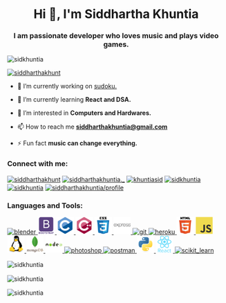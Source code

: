 

<h1 align="center">Hi 👋, I'm Siddhartha Khuntia</h1>
<h3 align="center">I am passionate developer who loves music and plays video games.</h3>

<p align="left"> <img src="https://komarev.com/ghpvc/?username=sidkhuntia&label=Profile%20views&color=0e75b6&style=flat" alt="sidkhuntia" /> </p>

<p align="left"> <a href="https://twitter.com/siddharthakhunt" target="blank"><img src="https://img.shields.io/twitter/follow/siddharthakhunt?logo=twitter&style=for-the-badge" alt="siddharthakhunt" /></a> </p>

- 🔭 I’m currently working on [sudoku.](https://github.com/sidkhuntia/sudoku)

- 🌱 I’m currently learning **React and DSA.**

- 👀 I’m interested in **Computers and Hardwares.** 

- 📫 How to reach me **siddharthakhuntia@gmail.com**

- ⚡ Fun fact **music can change everything.**

<h3 align="left">Connect with me:</h3>
<p align="left">
<a href="https://twitter.com/siddharthakhunt" target="blank"><img align="center" src="https://raw.githubusercontent.com/rahuldkjain/github-profile-readme-generator/master/src/images/icons/Social/twitter.svg" alt="siddharthakhunt" height="30" width="40" /></a>
<a href="https://instagram.com/siddharthakhuntia._" target="blank"><img align="center" src="https://raw.githubusercontent.com/rahuldkjain/github-profile-readme-generator/master/src/images/icons/Social/instagram.svg" alt="siddharthakhuntia._" height="30" width="40" /></a>
<a href="https://www.codechef.com/users/khuntiasid" target="blank"><img align="center" src="https://avatars1.githubusercontent.com/u/11960354?s=460&v=4" alt="khuntiasid" height="30" width="40" /></a>
<a href="https://codeforces.com/profile/sidkhuntia" target="blank"><img align="center" src="https://cdn.iconscout.com/icon/free/png-256/code-forces-3628695-3029920.png" alt="sidkhuntia" height="30" width="40" /></a>
<a href="https://www.leetcode.com/sidkhuntia" target="blank"><img align="center" src="https://raw.githubusercontent.com/rahuldkjain/github-profile-readme-generator/master/src/images/icons/Social/leet-code.svg" alt="sidkhuntia" height="30" width="40" /></a>
<a href="https://auth.geeksforgeeks.org/user/siddharthakhuntia/profile" target="blank"><img align="center" src="https://raw.githubusercontent.com/rahuldkjain/github-profile-readme-generator/master/src/images/icons/Social/geeks-for-geeks.svg" alt="siddharthakhuntia/profile" height="30" width="40" /></a>
</p>

<h3 align="left">Languages and Tools:</h3>
<p align="left"> <a href="https://www.blender.org/" target="_blank"> <img src="https://download.blender.org/branding/community/blender_community_badge_white.svg" alt="blender" width="40" height="40"/> </a> <a href="https://getbootstrap.com" target="_blank"> <img src="https://raw.githubusercontent.com/devicons/devicon/master/icons/bootstrap/bootstrap-plain-wordmark.svg" alt="bootstrap" width="40" height="40"/> </a> <a href="https://www.cprogramming.com/" target="_blank"> <img src="https://raw.githubusercontent.com/devicons/devicon/master/icons/c/c-original.svg" alt="c" width="40" height="40"/> </a> <a href="https://www.w3schools.com/cpp/" target="_blank"> <img src="https://raw.githubusercontent.com/devicons/devicon/master/icons/cplusplus/cplusplus-original.svg" alt="cplusplus" width="40" height="40"/> </a> <a href="https://www.w3schools.com/css/" target="_blank"> <img src="https://raw.githubusercontent.com/devicons/devicon/master/icons/css3/css3-original-wordmark.svg" alt="css3" width="40" height="40"/> </a> <a href="https://expressjs.com" target="_blank"> <img src="https://raw.githubusercontent.com/devicons/devicon/master/icons/express/express-original-wordmark.svg" alt="express" width="40" height="40"/> </a> <a href="https://git-scm.com/" target="_blank"> <img src="https://www.vectorlogo.zone/logos/git-scm/git-scm-icon.svg" alt="git" width="40" height="40"/> </a> <a href="https://heroku.com" target="_blank"> <img src="https://www.vectorlogo.zone/logos/heroku/heroku-icon.svg" alt="heroku" width="40" height="40"/> </a> <a href="https://www.w3.org/html/" target="_blank"> <img src="https://raw.githubusercontent.com/devicons/devicon/master/icons/html5/html5-original-wordmark.svg" alt="html5" width="40" height="40"/> </a> <a href="https://developer.mozilla.org/en-US/docs/Web/JavaScript" target="_blank"> <img src="https://raw.githubusercontent.com/devicons/devicon/master/icons/javascript/javascript-original.svg" alt="javascript" width="40" height="40"/> </a> <a href="https://www.linux.org/" target="_blank"> <img src="https://raw.githubusercontent.com/devicons/devicon/master/icons/linux/linux-original.svg" alt="linux" width="40" height="40"/> </a> <a href="https://www.mongodb.com/" target="_blank"> <img src="https://raw.githubusercontent.com/devicons/devicon/master/icons/mongodb/mongodb-original-wordmark.svg" alt="mongodb" width="40" height="40"/> </a> <a href="https://nodejs.org" target="_blank"> <img src="https://raw.githubusercontent.com/devicons/devicon/master/icons/nodejs/nodejs-original-wordmark.svg" alt="nodejs" width="40" height="40"/> </a> <a href="https://www.photoshop.com/en" target="_blank"> <img src="https://img.icons8.com/fluency/50/000000/adobe-photoshop.png" alt="photoshop" width="40" height="40"/> </a> <a href="https://postman.com" target="_blank"> <img src="https://www.vectorlogo.zone/logos/getpostman/getpostman-icon.svg" alt="postman" width="40" height="40"/> </a> <a href="https://www.python.org" target="_blank"> <img src="https://raw.githubusercontent.com/devicons/devicon/master/icons/python/python-original.svg" alt="python" width="40" height="40"/> </a> <a href="https://reactjs.org/" target="_blank"> <img src="https://raw.githubusercontent.com/devicons/devicon/master/icons/react/react-original-wordmark.svg" alt="react" width="40" height="40"/> </a> <a href="https://scikit-learn.org/" target="_blank"> <img src="https://upload.wikimedia.org/wikipedia/commons/0/05/Scikit_learn_logo_small.svg" alt="scikit_learn" width="40" height="40"/> </a> </p>

<p><img align="center" src="https://github-readme-stats.vercel.app/api/top-langs?username=sidkhuntia&show_icons=true&locale=en&layout=compact&theme=github_dark" alt="sidkhuntia" /></p>

<p><img align="center" src="https://github-readme-stats.vercel.app/api?username=sidkhuntia&show_icons=true&locale=en&theme=github_dark" alt="sidkhuntia" /></p>

<p><img align="center" src="https://github-readme-streak-stats.herokuapp.com?user=sidkhuntia&theme=github-dark&date_format=M%20j%5B%2C%20Y%5D&border=FFFFFF&stroke=DDDDDD&ring=31A8E4E7&dates=53BFFF&fire=DD2727" alt="sidkhuntia" /></p>




<!-- [![GitHub Streak](https://github-readme-streak-stats.herokuapp.com?user=sidkhuntia&theme=github-dark&date_format=M%20j%5B%2C%20Y%5D&border=FFFFFF&stroke=DDDDDD&ring=31A8E4E7&dates=53BFFF&fire=DD2727)](https://git.io/streak-stats) -->

